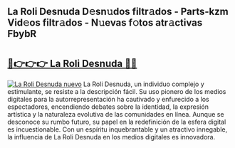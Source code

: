 ## La Roli Desnuda D𝚎sn𝚞dos filtr𝚊dos - Parts-kzm Vid𝚎os filtr𝚊dos - N𝚞evas f𝚘tos atr𝚊ctivas FbybR

# <h2><a href="http://mb4bf8.tromn.icu/?c=La+Roli+Desnuda">🔗👉👉👉 La Roli Desnuda 🔗🔗</a></h2>

[![La Roli Desnuda nuevo](https://i.imgur.com/pEAQMta.gif)](http://mb4bf8.tromn.icu/?c=La+Roli+Desnuda)
La Roli Desnuda, un individuo complejo y estimulante, se resiste a la descripción fácil. Su uso pionero de los medios digitales para la autorrepresentación ha cautivado y enfurecido a los espectadores, encendiendo debates sobre la identidad, la expresión artística y la naturaleza evolutiva de las comunidades en línea. Aunque se desconoce su rumbo futuro, su papel en la redefinición de la esfera digital es incuestionable. Con un espíritu inquebrantable y un atractivo innegable, la influencia de La Roli Desnuda en los medios digitales es innovadora.
